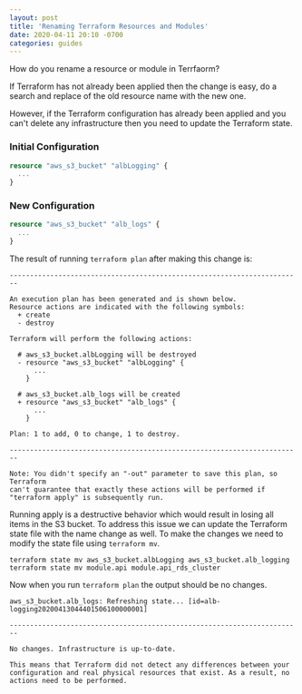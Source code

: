 ```yaml
---
layout: post
title: 'Renaming Terraform Resources and Modules'
date: 2020-04-11 20:10 -0700
categories: guides
---
```

How do you rename a resource or module in Terrfaorm?

If Terraform has not already been applied then the change is easy, do a search and replace of the old resource name with the new one.

However, if the Terraform configuration has already been applied and you can't delete any infrastructure then you need to update the Terraform state.

### Initial Configuration
``` terraform
resource "aws_s3_bucket" "albLogging" {
  ...
}

```

### New Configuration
``` terraform
resource "aws_s3_bucket" "alb_logs" {
  ...
}
```

The result of running `terraform plan` after making this change is:

``` text
------------------------------------------------------------------------

An execution plan has been generated and is shown below.
Resource actions are indicated with the following symbols:
  + create
  - destroy

Terraform will perform the following actions:

  # aws_s3_bucket.albLogging will be destroyed
  - resource "aws_s3_bucket" "albLogging" {
      ...
    }

  # aws_s3_bucket.alb_logs will be created
  + resource "aws_s3_bucket" "alb_logs" {
      ...
    }

Plan: 1 to add, 0 to change, 1 to destroy.

------------------------------------------------------------------------

Note: You didn't specify an "-out" parameter to save this plan, so Terraform
can't guarantee that exactly these actions will be performed if
"terraform apply" is subsequently run.

```

Running apply is a destructive behavior which would result in losing all items in the S3 bucket. To address this issue we can update the Terraform state file with the name change as well.  To make the changes we need to modify the state file using `terraform mv`.
``` text
terraform state mv aws_s3_bucket.albLogging aws_s3_bucket.alb_logging
terraform state mv module.api module.api_rds_cluster
```

Now when you run `terraform plan` the output should be no changes.

``` text
aws_s3_bucket.alb_logs: Refreshing state... [id=alb-logging20200413044401506100000001]

------------------------------------------------------------------------

No changes. Infrastructure is up-to-date.

This means that Terraform did not detect any differences between your
configuration and real physical resources that exist. As a result, no
actions need to be performed.
```
